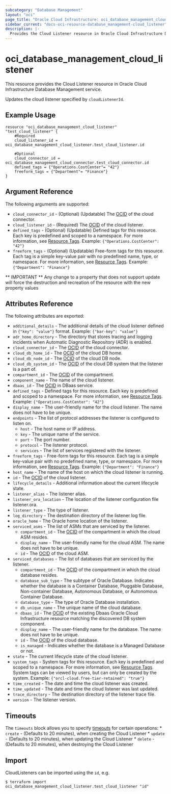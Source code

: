 ```yaml
---
subcategory: "Database Management"
layout: "oci"
page_title: "Oracle Cloud Infrastructure: oci_database_management_cloud_listener"
sidebar_current: "docs-oci-resource-database_management-cloud_listener"
description: |-
  Provides the Cloud Listener resource in Oracle Cloud Infrastructure Database Management service
---
```


# oci_database_management_cloud_listener
This resource provides the Cloud Listener resource in Oracle Cloud Infrastructure Database Management service.

Updates the cloud listener specified by `cloudListenerId`.


## Example Usage

```hcl
resource "oci_database_management_cloud_listener" "test_cloud_listener" {
	#Required
	cloud_listener_id = oci_database_management_cloud_listener.test_cloud_listener.id

	#Optional
	cloud_connector_id = oci_database_management_cloud_connector.test_cloud_connector.id
	defined_tags = {"Operations.CostCenter"= "42"}
	freeform_tags = {"Department"= "Finance"}
}
```

## Argument Reference

The following arguments are supported:

* `cloud_connector_id` - (Optional) (Updatable) The [OCID](https://docs.cloud.oracle.com/iaas/Content/General/Concepts/identifiers.htm) of the cloud connector.
* `cloud_listener_id` - (Required) The [OCID](https://docs.cloud.oracle.com/iaas/Content/General/Concepts/identifiers.htm) of the cloud listener.
* `defined_tags` - (Optional) (Updatable) Defined tags for this resource. Each key is predefined and scoped to a namespace. For more information, see [Resource Tags](https://docs.cloud.oracle.com/iaas/Content/General/Concepts/resourcetags.htm). Example: `{"Operations.CostCenter": "42"}` 
* `freeform_tags` - (Optional) (Updatable) Free-form tags for this resource. Each tag is a simple key-value pair with no predefined name, type, or namespace. For more information, see [Resource Tags](https://docs.cloud.oracle.com/iaas/Content/General/Concepts/resourcetags.htm). Example: `{"Department": "Finance"}` 


** IMPORTANT **
Any change to a property that does not support update will force the destruction and recreation of the resource with the new property values

## Attributes Reference

The following attributes are exported:

* `additional_details` - The additional details of the cloud listener defined in `{"key": "value"}` format. Example: `{"bar-key": "value"}` 
* `adr_home_directory` - The directory that stores tracing and logging incidents when Automatic Diagnostic Repository (ADR) is enabled.
* `cloud_connector_id` - The [OCID](https://docs.cloud.oracle.com/iaas/Content/General/Concepts/identifiers.htm) of the cloud connector.
* `cloud_db_home_id` - The [OCID](https://docs.cloud.oracle.com/iaas/Content/General/Concepts/identifiers.htm) of the cloud DB home.
* `cloud_db_node_id` - The [OCID](https://docs.cloud.oracle.com/iaas/Content/General/Concepts/identifiers.htm) of the cloud DB node.
* `cloud_db_system_id` - The [OCID](https://docs.cloud.oracle.com/iaas/Content/General/Concepts/identifiers.htm) of the cloud DB system that the listener is a part of.
* `compartment_id` - The [OCID](https://docs.cloud.oracle.com/iaas/Content/General/Concepts/identifiers.htm) of the compartment.
* `component_name` - The name of the cloud listener.
* `dbaas_id` - The [OCID](https://docs.cloud.oracle.com/iaas/Content/General/Concepts/identifiers.htm) in DBaas service.
* `defined_tags` - Defined tags for this resource. Each key is predefined and scoped to a namespace. For more information, see [Resource Tags](https://docs.cloud.oracle.com/iaas/Content/General/Concepts/resourcetags.htm). Example: `{"Operations.CostCenter": "42"}` 
* `display_name` - The user-friendly name for the cloud listener. The name does not have to be unique.
* `endpoints` - The list of protocol addresses the listener is configured to listen on.
	* `host` - The host name or IP address.
	* `key` - The unique name of the service.
	* `port` - The port number.
	* `protocol` - The listener protocol.
	* `services` - The list of services registered with the listener.
* `freeform_tags` - Free-form tags for this resource. Each tag is a simple key-value pair with no predefined name, type, or namespace. For more information, see [Resource Tags](https://docs.cloud.oracle.com/iaas/Content/General/Concepts/resourcetags.htm). Example: `{"Department": "Finance"}` 
* `host_name` - The name of the host on which the cloud listener is running.
* `id` - The [OCID](https://docs.cloud.oracle.com/iaas/Content/General/Concepts/identifiers.htm) of the cloud listener.
* `lifecycle_details` - Additional information about the current lifecycle state.
* `listener_alias` - The listener alias.
* `listener_ora_location` - The location of the listener configuration file listener.ora.
* `listener_type` - The type of listener.
* `log_directory` - The destination directory of the listener log file.
* `oracle_home` - The Oracle home location of the listener.
* `serviced_asms` - The list of ASMs that are serviced by the listener.
	* `compartment_id` - The [OCID](https://docs.cloud.oracle.com/iaas/Content/General/Concepts/identifiers.htm) of the compartment in which the cloud ASM resides.
	* `display_name` - The user-friendly name for the cloud ASM. The name does not have to be unique.
	* `id` - The [OCID](https://docs.cloud.oracle.com/iaas/Content/General/Concepts/identifiers.htm) of the cloud ASM.
* `serviced_databases` - The list of databases that are serviced by the listener.
	* `compartment_id` - The [OCID](https://docs.cloud.oracle.com/iaas/Content/General/Concepts/identifiers.htm) of the compartment in which the cloud database resides.
	* `database_sub_type` - The subtype of Oracle Database. Indicates whether the database is a Container Database, Pluggable Database, Non-container Database, Autonomous Database, or Autonomous Container Database. 
	* `database_type` - The type of Oracle Database installation.
	* `db_unique_name` - The unique name of the cloud database.
	* `dbaas_id` - The [OCID](https://docs.cloud.oracle.com/iaas/Content/General/Concepts/identifiers.htm) of the existing Dbaas Oracle Cloud Infrastructure resource matching the discovered DB system component.
	* `display_name` - The user-friendly name for the database. The name does not have to be unique.
	* `id` - The [OCID](https://docs.cloud.oracle.com/iaas/Content/General/Concepts/identifiers.htm) of the cloud database.
	* `is_managed` - Indicates whether the database is a Managed Database or not.
* `state` - The current lifecycle state of the cloud listener.
* `system_tags` - System tags for this resource. Each key is predefined and scoped to a namespace. For more information, see [Resource Tags](https://docs.cloud.oracle.com/iaas/Content/General/Concepts/resourcetags.htm). System tags can be viewed by users, but can only be created by the system.  Example: `{"orcl-cloud.free-tier-retained": "true"}` 
* `time_created` - The date and time the cloud listener was created.
* `time_updated` - The date and time the cloud listener was last updated.
* `trace_directory` - The destination directory of the listener trace file.
* `version` - The listener version.

## Timeouts

The `timeouts` block allows you to specify [timeouts](https://registry.terraform.io/providers/oracle/oci/latest/docs/guides/changing_timeouts) for certain operations:
	* `create` - (Defaults to 20 minutes), when creating the Cloud Listener
	* `update` - (Defaults to 20 minutes), when updating the Cloud Listener
	* `delete` - (Defaults to 20 minutes), when destroying the Cloud Listener


## Import

CloudListeners can be imported using the `id`, e.g.

```
$ terraform import oci_database_management_cloud_listener.test_cloud_listener "id"
```

